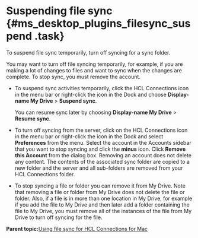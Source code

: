 # Suspending file sync {#ms_desktop_plugins_filesync_suspend .task}

To suspend file sync temporarily, turn off syncing for a sync folder.

You may want to turn off file syncing temporarily, for example, if you are making a lot of changes to files and want to sync when the changes are complete. To stop sync, you must remove the account.

-   To suspend sync activities temporarily, click the HCL Connections icon in the menu bar or right-click the icon in the Dock and choose **Display-name My Drive** \> **Suspend sync**.

    You can resume sync later by choosing **Display-name My Drive** \> **Resume sync**.

-   To turn off syncing from the server, click on the HCL Connections icon in the menu bar or right-click the icon in the Dock and select **Preferences** from the menu. Select the account in the Accounts sidebar that you want to stop syncing and click the **minus** icon. Click **Remove this Account** from the dialog box. Removing an account does not delete any content. The contents of the associated sync folder are copied to a new folder and the server and all sub-folders are removed from your HCL Connections folder.

-   To stop syncing a file or folder you can remove it from My Drive. Note that removing a file or folder from My Drive does not delete the file or folder. Also, if a file is in more than one location in My Drive, for example if you add the file to My Drive and then later add a folder containing the file to My Drive, you must remove all of the instances of the file from My Drive to turn off syncing for the file.


**Parent topic:**[Using file sync for HCL Connections for Mac](../../connectors/enduser/mac_desktop_plugin_filesync_gs2.md)

